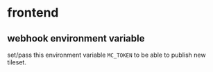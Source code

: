 # frontend

## webhook environment variable

set/pass this environment variable `MC_TOKEN` to be able to publish new tileset.
